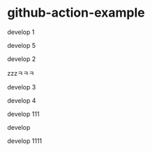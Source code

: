 # github-action-example


develop 1

develop 5

develop 2

zzzㅋㅋㅋ

develop 3

develop 4 

develop 111

develop

develop 1111
